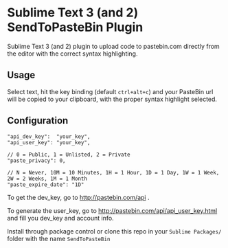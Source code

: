 Sublime Text 3 (and 2) SendToPasteBin Plugin
=============

Sublime Text 3 (and 2) plugin to upload code to pastebin.com directly from the editor with the correct syntax highlighting.

Usage
-------
Select text, hit the key binding (default `ctrl+alt+c`) and your PasteBin url will be copied to your clipboard, with the proper syntax highlight selected.

Configuration
-------

    "api_dev_key":  "your_key",
    "api_user_key": "your_key",

    // 0 = Public, 1 = Unlisted, 2 = Private
    "paste_privacy": 0,

    // N = Never, 10M = 10 Minutes, 1H = 1 Hour, 1D = 1 Day, 1W = 1 Week, 2W = 2 Weeks, 1M = 1 Month
    "paste_expire_date": "1D"

To get the dev_key, go to http://pastebin.com/api .

To generate the user_key, go to http://pastebin.com/api/api_user_key.html and fill you dev_key and account info.


Install through package control or clone this repo in your `Sublime Packages/` folder with the name `SendToPasteBin`